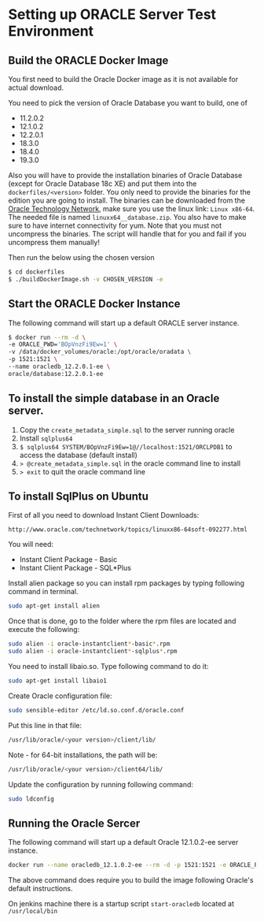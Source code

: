 # Setting up ORACLE Server Test Environment

## Build the ORACLE Docker Image

You first need to build the Oracle Docker image as it is not available for actual download.

You need to pick the version of Oracle Database you want to build, one of

* 11.2.0.2
* 12.1.0.2
* 12.2.0.1
* 18.3.0
* 18.4.0
* 19.3.0

Also you will have to provide the installation binaries of Oracle Database (except for Oracle Database 18c XE) and put them into the 
`dockerfiles/<version>` folder. 
You only need to provide the binaries for the edition you are going to install. 
The binaries can be downloaded from the 
[Oracle Technology Network](http://www.oracle.com/technetwork/database/enterprise-edition/downloads/index.html), make sure you use the 
linux link: `Linux x86-64`. 
The needed file is named `linuxx64__database.zip`. 
You also have to make sure to have internet connectivity for yum. Note that you must not uncompress the binaries. 
The script will handle that for you and fail if you uncompress them manually!

Then run the below using the chosen version

```bash
$ cd dockerfiles
$ ./buildDockerImage.sh -v CHOSEN_VERSION -e
```

## Start the ORACLE Docker Instance

The following command will start up a default ORACLE server instance.

```bash
$ docker run --rm -d \
-e ORACLE_PWD='BOpVnzFi9Ew=1' \
-v /data/docker_volumes/oracle:/opt/oracle/oradata \
-p 1521:1521 \
--name oracledb_12.2.0.1-ee \
oracle/database:12.2.0.1-ee
```

## To install the simple database in an Oracle server.

1. Copy the `create_metadata_simple.sql` to the server running oracle
1. Install `sqlplus64`
1. `$ sqlplus64 SYSTEM/BOpVnzFi9Ew=1@//localhost:1521/ORCLPDB1` to access the database (default install)
1. `> @create_metadata_simple.sql` in the oracle command line to install
1. `> exit` to quit the oracle command line

## To install SqlPlus on Ubuntu

First of all you need to download Instant Client Downloads:
```
http://www.oracle.com/technetwork/topics/linuxx86-64soft-092277.html
``` 
You will need:
* Instant Client Package - Basic
* Instant Client Package - SQL*Plus

Install alien package so you can install rpm packages by typing following command in terminal.
```bash
sudo apt-get install alien
```

Once that is done, go to the folder where the rpm files are located and execute the following:
```bash
sudo alien -i oracle-instantclient*-basic*.rpm
sudo alien -i oracle-instantclient*-sqlplus*.rpm
```

You need to install libaio.so. Type following command to do it:
```bash
sudo apt-get install libaio1
```
Create Oracle configuration file:
```bash
sudo sensible-editor /etc/ld.so.conf.d/oracle.conf
```
Put this line in that file:
```bash
/usr/lib/oracle/<your version>/client/lib/
``` 
Note - for 64-bit installations, the path will be:
```bash
/usr/lib/oracle/<your version>/client64/lib/
``` 
Update the configuration by running following command:
```bash
sudo ldconfig
```

## Running the Oracle Sercer

The following command will start up a default Oracle 12.1.0.2-ee server instance.

```bash
docker run --name oracledb_12.1.0.2-ee --rm -d -p 1521:1521 -e ORACLE_PWD='BOpVnzFi9Ew=1' oracle/database:12.1.0.2-ee
```

The above command does require you to build the image following Oracle's default instructions.

On jenkins machine there is a startup script `start-oracledb` located at `/usr/local/bin`